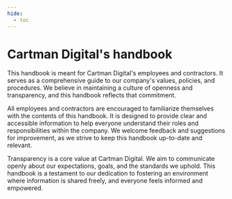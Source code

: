 ```yaml
---
hide:
  - toc
---
```


# Cartman Digital's handbook

This handbook is meant for Cartman Digital's employees and contractors. It serves as a comprehensive guide to our company's values, policies, and procedures. We believe in maintaining a culture of openness and transparency, and this handbook reflects that commitment.

All employees and contractors are encouraged to familiarize themselves with the contents of this handbook. It is designed to provide clear and accessible information to help everyone understand their roles and responsibilities within the company. We welcome feedback and suggestions for improvement, as we strive to keep this handbook up-to-date and relevant.

Transparency is a core value at Cartman Digital. We aim to communicate openly about our expectations, goals, and the standards we uphold. This handbook is a testament to our dedication to fostering an environment where information is shared freely, and everyone feels informed and empowered.